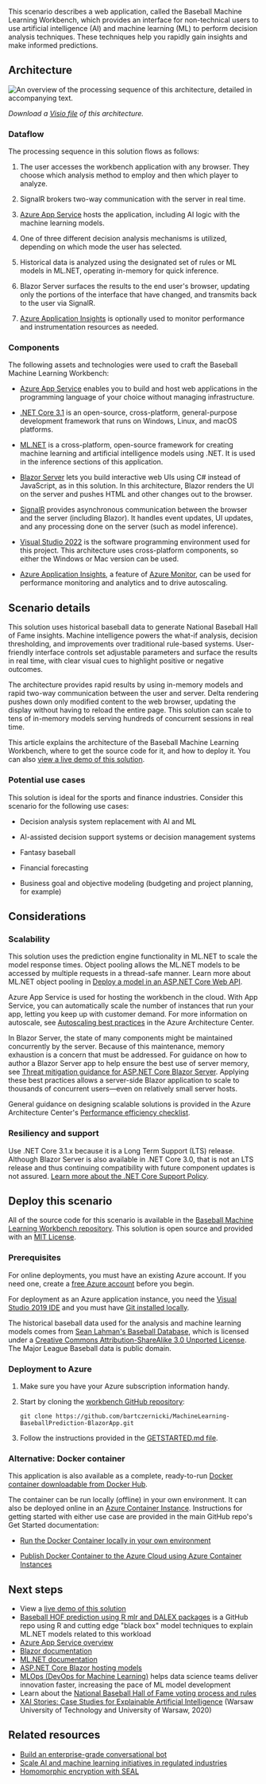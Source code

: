 This scenario describes a web application, called the Baseball Machine Learning Workbench, which provides an interface for non-technical users to use artificial intelligence (AI) and machine learning (ML) to perform decision analysis techniques. These techniques help you rapidly gain insights and make informed predictions.

## Architecture

![An overview of the processing sequence of this architecture, detailed in accompanying text.](./images/baseball-machine-learning-workbench-diagram.png)

*Download a [Visio file](https://arch-center.azureedge.net/baseball-machine-learning-workbench-diagram.vsdx) of this architecture.*

### Dataflow

The processing sequence in this solution flows as follows:

1. The user accesses the workbench application with any browser. They choose which analysis method to employ and then which player to analyze.

2. SignalR brokers two-way communication with the server in real time.

3. [Azure App Service](/azure/app-service/) hosts the application, including AI logic with the machine learning models.

4. One of three different decision analysis mechanisms is utilized, depending on which mode the user has selected.

5. Historical data is analyzed using the designated set of rules or ML models in ML.NET, operating in-memory for quick inference.

6. Blazor Server surfaces the results to the end user's browser, updating only the portions of the interface that have changed, and transmits back to the user via SignalR.

7. [Azure Application Insights](/azure/azure-monitor/app/app-insights-overview) is optionally used to monitor performance and instrumentation resources as needed.

### Components

The following assets and technologies were used to craft the Baseball Machine Learning Workbench:

- [Azure App Service](https://azure.microsoft.com/services/app-service) enables you to build and host web applications in the programming language of your choice without managing infrastructure.

- [.NET Core 3.1](/dotnet/core/) is an open-source, cross-platform, general-purpose development framework that runs on Windows, Linux, and macOS platforms.

- [ML.NET](https://dotnet.microsoft.com/apps/machinelearning-ai/ml-dotnet) is a cross-platform, open-source framework for creating machine learning and artificial intelligence models using .NET. It is used in the inference sections of this application.

- [Blazor Server](https://dotnet.microsoft.com/apps/aspnet/web-apps/blazor) lets you build interactive web UIs using C\# instead of JavaScript, as in this solution. In this architecture, Blazor renders the UI on the server and pushes HTML and other changes out to the browser.

- [SignalR](https://dotnet.microsoft.com/apps/aspnet/signalr) provides asynchronous communication between the browser and the server (including Blazor). It handles event updates, UI updates, and any processing done on the server (such as model inference).

- [Visual Studio 2022](https://visualstudio.microsoft.com/vs/) is the software programming environment used for this project. This architecture uses cross-platform components, so either the Windows or Mac version can be used.

- [Azure Application Insights](/azure/azure-monitor/app/app-insights-overview), a feature of [Azure Monitor](https://azure.microsoft.com/services/monitor), can be used for performance monitoring and analytics and to drive autoscaling.

## Scenario details

This solution uses historical baseball data to generate National Baseball Hall of Fame insights. Machine intelligence powers the what-if analysis, decision thresholding, and improvements over traditional rule-based systems. User-friendly interface controls set adjustable parameters and surface the results in real time, with clear visual cues to highlight positive or negative outcomes.

The architecture provides rapid results by using in-memory models and rapid two-way communication between the user and server. Delta rendering pushes down only modified content to the web browser, updating the display without having to reload the entire page. This solution can scale to tens of in-memory models serving hundreds of concurrent sessions in real time.

This article explains the architecture of the Baseball Machine Learning Workbench, where to get the source code for it, and how to deploy it. You can also [view a live demo of this solution](https://aka.ms/BaseballMLWorkbench).

### Potential use cases

This solution is ideal for the sports and finance industries. Consider this scenario for the following use cases:

- Decision analysis system replacement with AI and ML

- AI-assisted decision support systems or decision management systems

- Fantasy baseball

- Financial forecasting

- Business goal and objective modeling (budgeting and project planning, for example)

## Considerations

### Scalability

This solution uses the prediction engine functionality in ML.NET to scale the model response times. Object pooling allows the ML.NET models to be accessed by multiple requests in a thread-safe manner. Learn more about ML.NET object pooling in [Deploy a model in an ASP.NET Core Web API](/dotnet/machine-learning/how-to-guides/serve-model-web-api-ml-net).

Azure App Service is used for hosting the workbench in the cloud. With App Service, you can automatically scale the number of instances that run your app, letting you keep up with customer demand. For more information on autoscale, see [Autoscaling best practices](../../best-practices/auto-scaling.md) in the Azure Architecture Center.

In Blazor Server, the state of many components might be maintained concurrently by the server. Because of this maintenance, memory exhaustion is a concern that must be addressed. For guidance on how to author a Blazor Server app to help ensure the best use of server memory, see [Threat mitigation guidance for ASP.NET Core Blazor Server](/aspnet/core/security/blazor/server/threat-mitigation). Applying these best practices allows a server-side Blazor application to scale to thousands of concurrent users—even on relatively small server hosts.

General guidance on designing scalable solutions is provided in the Azure Architecture Center's [Performance efficiency checklist](/azure/architecture/framework/scalability/performance-efficiency).

### Resiliency and support

Use .NET Core 3.1.x because it is a Long Term Support (LTS) release. Although Blazor Server is also available in .NET Core 3.0, that is not an LTS release and thus continuing compatibility with future component updates is not assured. [Learn more about the .NET Core Support Policy](https://dotnet.microsoft.com/platform/support/policy/dotnet-core).

## Deploy this scenario

All of the source code for this scenario is available in the [Baseball Machine Learning Workbench repository](https://github.com/bartczernicki/MachineLearning-BaseballPrediction-BlazorApp). This solution is open source and provided with an [MIT License](https://github.com/bartczernicki/MachineLearning-BaseballPrediction-BlazorApp/blob/master/LICENSE.md).

### Prerequisites

For online deployments, you must have an existing Azure account. If you need one, create a [free Azure account](https://azure.microsoft.com/free/?WT.mc_id=A261C142F) before you begin.

For deployment as an Azure application instance, you need the [Visual Studio 2019 IDE](https://visualstudio.microsoft.com/vs/) and you must have [Git installed locally](https://git-scm.com/book/en/v2/Getting-Started-Installing-Git).

The historical baseball data used for the analysis and machine learning models comes from [Sean Lahman's Baseball Database](http://www.seanlahman.com/baseball-archive/statistics), which is licensed under a [Creative Commons Attribution-ShareAlike 3.0 Unported License](https://creativecommons.org/licenses/by-sa/3.0/). The Major League Baseball data is public domain.

### Deployment to Azure

1. Make sure you have your Azure subscription information handy.

2. Start by cloning the [workbench GitHub repository](https://github.com/bartczernicki/MachineLearning-BaseballPrediction-BlazorApp):

    ```git
    git clone https://github.com/bartczernicki/MachineLearning-BaseballPrediction-BlazorApp.git
    ```

3. Follow the instructions provided in the [GETSTARTED.md file](https://github.com/bartczernicki/MachineLearning-BaseballPrediction-BlazorApp/blob/master/GETSTARTED.md).

### Alternative: Docker container

This application is also available as a complete, ready-to-run [Docker container downloadable from Docker Hub](https://hub.docker.com/r/bartczernicki/baseballmachinelearningworkbench).

The container can be run locally (offline) in your own environment. It can also be deployed online in an [Azure Container Instance](/azure/container-instances/container-instances-overview). Instructions for getting started with either use case are provided in the main GitHub repo's Get Started documentation:

- [Run the Docker Container locally in your own environment](https://github.com/bartczernicki/MachineLearning-BaseballPrediction-BlazorApp/blob/master/GETSTARTED.md#2-run-the-docker-container-locally-in-your-own-environment)

- [Publish Docker Container to the Azure Cloud using Azure Container Instances](https://github.com/bartczernicki/MachineLearning-BaseballPrediction-BlazorApp/blob/master/GETSTARTED.md#3-publish-docker-container-to-the-azure-cloud-using-azure-container-instances)

## Next steps

- View a [live demo of this solution](https://aka.ms/BaseballMLWorkbench)
- [Baseball HOF prediction using R mlr and DALEX packages](https://github.com/bartczernicki/BaseballHOFPredictionWithMlrAndDALEX) is a GitHub repo using R and cutting edge "black box" model techniques to explain ML.NET models related to this workload
- [Azure App Service overview](/azure/app-service/overview)
- [Blazor documentation](/aspnet/core/blazor)
- [ML.NET documentation](/dotnet/machine-learning)
- [ASP.NET Core Blazor hosting models](/aspnet/core/blazor/hosting-models?view=aspnetcore-3.1&preserve-view=true)
- [MLOps (DevOps for Machine Learning)](https://azure.microsoft.com/services/machine-learning/mlops/) helps data science teams deliver innovation faster, increasing the pace of ML model development
- Learn about the [National Baseball Hall of Fame voting process and rules](https://www.baseball-reference.com/bullpen/Hall_of_Fame)
- [XAI Stories: Case Studies for Explainable Artificial Intelligence](https://pbiecek.github.io/xai_stories/) (Warsaw University of Technology and University of Warsaw, 2020)

## Related resources

- [Build an enterprise-grade conversational bot](/azure/architecture/reference-architectures/ai/conversational-bot)
- [Scale AI and machine learning initiatives in regulated industries](/azure/architecture/example-scenario/ai/scale-ai-and-machine-learning-in-regulated-industries)
- [Homomorphic encryption with SEAL](/azure/architecture/solution-ideas/articles/homomorphic-encryption-seal)
